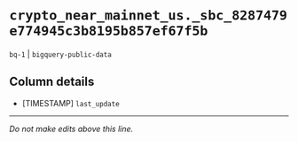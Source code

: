 # `crypto_near_mainnet_us._sbc_8287479e774945c3b8195b857ef67f5b`
`bq-1` | `bigquery-public-data`

## Column details
* [TIMESTAMP] `last_update`

-------------------------------------------------------------------------------
*Do not make edits above this line.*

